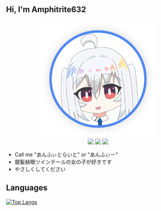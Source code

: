 ## Hi, I'm Amphitrite632
<div align = "center">
    <img src = "icon.png" height = "320px" width = "auto"/>
    <br>
    <img src = "https://img.shields.io/badge/age-19-brightgreen">
    <img src = "https://img.shields.io/badge/language-Japanese-brightgreen">
    <img src = "https://img.shields.io/badge/favourite-TypeScript-3178c6">
</div>  

- Call me "あんふぃとらいと" or "あんふぃー"
- 銀髪赫眼ツインテールの女の子が好きです
- やさしくしてください
## Languages
[![Top Langs](https://github-readme-stats.vercel.app/api/top-langs/?username=Amphitrite632&layout=compact&hide=NSIS)](https://github.com/anuraghazra/github-readme-stats)
